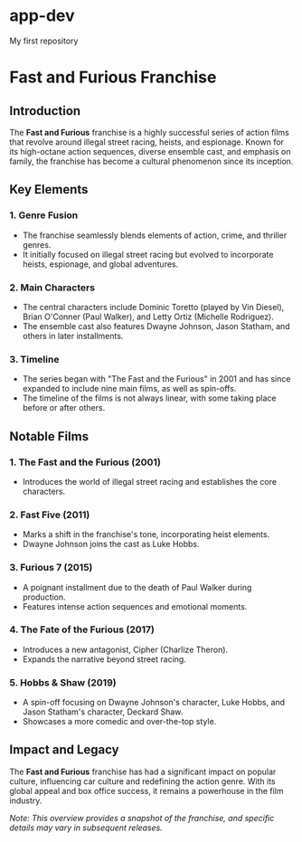 # app-dev
My first repository

# Fast and Furious Franchise

## Introduction

The **Fast and Furious** franchise is a highly successful series of action films that revolve around illegal street racing, heists, and espionage. Known for its high-octane action sequences, diverse ensemble cast, and emphasis on family, the franchise has become a cultural phenomenon since its inception.

## Key Elements

### 1. **Genre Fusion**
   - The franchise seamlessly blends elements of action, crime, and thriller genres.
   - It initially focused on illegal street racing but evolved to incorporate heists, espionage, and global adventures.

### 2. **Main Characters**
   - The central characters include Dominic Toretto (played by Vin Diesel), Brian O'Conner (Paul Walker), and Letty Ortiz (Michelle Rodriguez).
   - The ensemble cast also features Dwayne Johnson, Jason Statham, and others in later installments.

### 3. **Timeline**
   - The series began with "The Fast and the Furious" in 2001 and has since expanded to include nine main films, as well as spin-offs.
   - The timeline of the films is not always linear, with some taking place before or after others.

## Notable Films

### 1. **The Fast and the Furious (2001)**
   - Introduces the world of illegal street racing and establishes the core characters.

### 2. **Fast Five (2011)**
   - Marks a shift in the franchise's tone, incorporating heist elements.
   - Dwayne Johnson joins the cast as Luke Hobbs.

### 3. **Furious 7 (2015)**
   - A poignant installment due to the death of Paul Walker during production.
   - Features intense action sequences and emotional moments.

### 4. **The Fate of the Furious (2017)**
   - Introduces a new antagonist, Cipher (Charlize Theron).
   - Expands the narrative beyond street racing.

### 5. **Hobbs & Shaw (2019)**
   - A spin-off focusing on Dwayne Johnson's character, Luke Hobbs, and Jason Statham's character, Deckard Shaw.
   - Showcases a more comedic and over-the-top style.

## Impact and Legacy

The **Fast and Furious** franchise has had a significant impact on popular culture, influencing car culture and redefining the action genre. With its global appeal and box office success, it remains a powerhouse in the film industry.

*Note: This overview provides a snapshot of the franchise, and specific details may vary in subsequent releases.*
